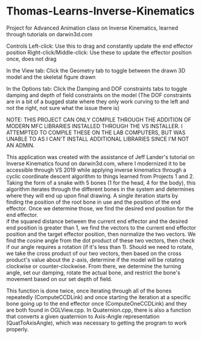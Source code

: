 # Thomas-Learns-Inverse-Kinematics
Project for Advanced Animation class on Inverse Kinematics, learned through tutorials on darwin3d.com

Controls
Left-click: Use this to drag and constantly update the end effector position
Right-click/Middle-click:  Use these to update the effector position once, does not drag

In the View tab:
Click the Geometry tab to toggle between the drawn 3D model and the skeletal figure drawn

In the Options tab:
Click the Damping and DOF constraints tabs to toggle damping and depth of field constraints on the model (The DOF constraints are in a bit of a bugged state where they only
work curving to the left and not the right, not sure what the issue there is)

NOTE:  THIS PROJECT CAN ONLY COMPILE THROUGH THE ADDITION OF MODERN MFC LIBRARIES INSTALLED THROUGH THE VS INSTALLER.  I ATTEMPTED TO COMPILE THESE ON THE LAB COMPUTERS, 
BUT WAS UNABLE TO AS I CAN'T INSTALL ADDITIONAL LIBRARIES SINCE I'M NOT AN ADMIN.

This application was created with the assistance of Jeff Lander's tutorial on Inverse Kinematics found on darwin3d.com, where I modernized it to be accessible through 
VS 2019 while applying inverse kinematics through a cyclic coordinate descent algorithm to things learned from Projects 1 and 2.  Taking the form of a snake with 5 bones 
(1 for the head, 4 for the body), this algorithm iterates through the different bones in the system and determines where they will end up upon final drawing.  A single iteration
starts by finding the position of the root bone in use and the position of the end effector.  Once we determine those, we find the desired end position for the end effector.  
if the squared distance between the current end effector and the desired end position is greater than 1, we find the vectors to the current end effector position and the target 
effector position, then normalize the two vectors.  We find the cosine angle from the dot product of these two vectors, then check if our angle requires a rotation (if it's less 
than 1).  Should we need to rotate, we take the cross product of our two vectors, then based on the cross product's value about the z-axis, determine if the model will be rotating 
clockwise or counter-clockwise.  From there, we determine the turning angle, set our damping, rotate the actual bone, and restrict the bone's movement based on our set depth of field.

This function is done twice, once iterating through all of the bones repeatedly (ComputeCCDLink) and once starting the iteration at a specific bone going up to the end effector once 
(ComputeOneCCDLink) and they are both found in OGLView.cpp.  In Quaternion.cpp, there is also a function that converts a given quaternion to Axis-Angle representation (QuatToAxisAngle), 
which was necessary to getting the program to work properly.